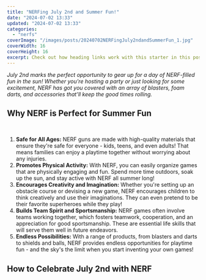 ```yaml
---
title: "NERFing July 2nd and Summer Fun!"
date: "2024-07-02 13:33"
updated: "2024-07-02 13:33"
categories:
  - "nerfs"
coverImage: "/images/posts/20240702NERFingJuly2ndandSummerFun_1.jpg"
coverWidth: 16
coverHeight: 16
excerpt: Check out how heading links work with this starter in this post.
---
```


<script>
  import { base } from '$app/paths';
</script>


*July 2nd marks the perfect opportunity to gear up for a day of NERF-filled fun in the sun! Whether you're hosting a party or just looking for some excitement, NERF has got you covered with an array of blasters, foam darts, and accessories that'll keep the good times rolling.*

## Why NERF is Perfect for Summer Fun 


<img class="cover-image" src="{base}/images/posts/20240702NERFingJuly2ndandSummerFun_2.jpg" alt="" style="aspect-ratio: 16 / 16;" width="16" height="16">

1. **Safe for All Ages:** NERF guns are made with high-quality materials that ensure they're safe for everyone - kids, teens, and even adults! That means families can enjoy a playtime together without worrying about any injuries.
2. **Promotes Physical Activity:** With NERF, you can easily organize games that are physically engaging and fun. Spend more time outdoors, soak up the sun, and stay active with NERF all summer long!
3. **Encourages Creativity and Imagination:** Whether you're setting up an obstacle course or devising a new game, NERF encourages children to think creatively and use their imaginations. They can even pretend to be their favorite superheroes while they play!
4. **Builds Team Spirit and Sportsmanship:** NERF games often involve teams working together, which fosters teamwork, cooperation, and an appreciation for good sportsmanship. These are essential life skills that will serve them well in future endeavors.
5. **Endless Possibilities:** With a range of products, from blasters and darts to shields and balls, NERF provides endless opportunities for playtime fun - and the sky's the limit when you start inventing your own games!

## How to Celebrate July 2nd with NERF